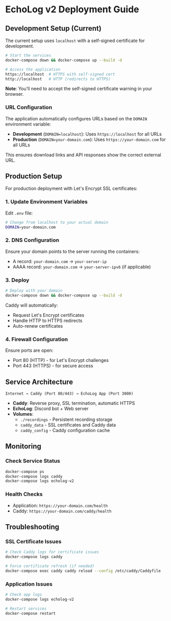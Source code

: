 # EchoLog v2 Deployment Guide

## Development Setup (Current)

The current setup uses `localhost` with a self-signed certificate for development.

```bash
# Start the services
docker-compose down && docker-compose up --build -d

# Access the application
https://localhost  # HTTPS with self-signed cert
http://localhost   # HTTP (redirects to HTTPS)
```

**Note**: You'll need to accept the self-signed certificate warning in your browser.

### URL Configuration
The application automatically configures URLs based on the `DOMAIN` environment variable:
- **Development** (`DOMAIN=localhost`): Uses `https://localhost` for all URLs
- **Production** (`DOMAIN=your-domain.com`): Uses `https://your-domain.com` for all URLs

This ensures download links and API responses show the correct external URL.

## Production Setup

For production deployment with Let's Encrypt SSL certificates:

### 1. Update Environment Variables

Edit `.env` file:
```bash
# Change from localhost to your actual domain
DOMAIN=your-domain.com
```

### 2. DNS Configuration

Ensure your domain points to the server running the containers:
- A record: `your-domain.com` → `your-server-ip`
- AAAA record: `your-domain.com` → `your-server-ipv6` (if applicable)

### 3. Deploy

```bash
# Deploy with your domain
docker-compose down && docker-compose up --build -d
```

Caddy will automatically:
- Request Let's Encrypt certificates
- Handle HTTP to HTTPS redirects
- Auto-renew certificates

### 4. Firewall Configuration

Ensure ports are open:
- Port 80 (HTTP) - for Let's Encrypt challenges
- Port 443 (HTTPS) - for secure access

## Service Architecture

```
Internet → Caddy (Port 80/443) → EchoLog App (Port 3000)
```

- **Caddy**: Reverse proxy, SSL termination, automatic HTTPS
- **EchoLog**: Discord bot + Web server
- **Volumes**: 
  - `./recordings` - Persistent recording storage
  - `caddy_data` - SSL certificates and Caddy data
  - `caddy_config` - Caddy configuration cache

## Monitoring

### Check Service Status
```bash
docker-compose ps
docker-compose logs caddy
docker-compose logs echolog-v2
```

### Health Checks
- Application: `https://your-domain.com/health`
- Caddy: `https://your-domain.com/caddy/health`

## Troubleshooting

### SSL Certificate Issues
```bash
# Check Caddy logs for certificate issues
docker-compose logs caddy

# Force certificate refresh (if needed)
docker-compose exec caddy caddy reload --config /etc/caddy/Caddyfile
```

### Application Issues
```bash
# Check app logs
docker-compose logs echolog-v2

# Restart services
docker-compose restart
```